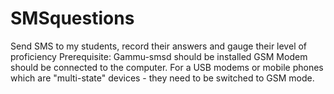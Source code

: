 # SMSquestions
Send SMS to my students, record their answers and gauge their level of proficiency
Prerequisite:
Gammu-smsd should be installed
GSM Modem should be connected to the computer. For a USB modems or mobile phones which are "multi-state" devices - they need to be switched to GSM mode.
